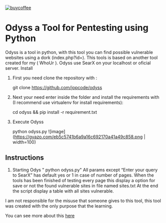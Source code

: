 
[![buycoffee](https://az743702.vo.msecnd.net/cdn/kofi2.png?v=0)](https://ko-fi.com/X7X7D)

# Odyss a Tool for Pentesting using Python

Odyss is a tool in python, with this tool you can find possible vulnerable websites using a dork (index.php?id=). This tools is based on another tool created for my ( WhoUr ). Odyss use SearX on your localhost or oficial server.
Install

1) First you need clone the repository with :

    git clone https://github.com/jopcode/odyss

2) Next your need enter inside the folder and install the requirements with (I recommend use virtualenv for install requirements):

    cd odyss && pip install -r requirement.txt

3) Execute Odyss

    python odyss.py
![image](https://gyazo.com/eb5c5741b6a9a16c692170a41a49c858.png | width=100)
## Instructions
1) Starting Odys " python odyss.py"
All params except “Enter your query to SearX” has default yes or 1 in case of number of pages.
When the tools has been finished of testing every page this display a option for save or not the found vulnerable sites in file named sites.txt
At the end the script display a table with all sites vulnerable.

I am not responsible for the misuse that someone gives to this tool, this tool was created with the only purpose that the learning.

You can see more about this [here](https://medium.com/@jopcodecl/odyss-a-tool-for-pentesting-using-python-6c3e6777007b)
